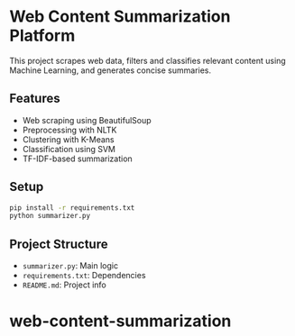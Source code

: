 # Web Content Summarization Platform

This project scrapes web data, filters and classifies relevant content using Machine Learning, and generates concise summaries.

## Features

- Web scraping using BeautifulSoup
- Preprocessing with NLTK
- Clustering with K-Means
- Classification using SVM
- TF-IDF-based summarization

## Setup

```bash
pip install -r requirements.txt
python summarizer.py
```

## Project Structure

- `summarizer.py`: Main logic
- `requirements.txt`: Dependencies
- `README.md`: Project info
# web-content-summarization
